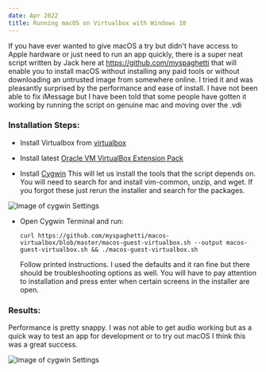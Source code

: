 ```yaml
---
date: Apr 2022
title: Running macOS on Virtualbox with Windows 10 
---
```


If you have ever wanted to give macOS a try but didn't have access to Apple hardware or just need to run an app quickly, there is a super neat script written by Jack here at https://github.com/myspaghetti that will enable you to install macOS without installing any paid tools or without downloading an untrusted image from somewhere online. I tried it and was pleasantly surprised by the performance and ease of install. I have not been able to fix iMessage but I have been told that some people have gotten it working by running the script on genuine mac and moving over the .vdi 

### Installation Steps:

- Install Virtualbox from [virtualbox](https://www.virtualbox.org/)

- Install latest [Oracle VM VirtualBox Extension Pack](https://www.virtualbox.org/wiki/Downloads)

- Install [Cygwin](https://www.cygwin.com/) This will let us install the tools that the script depends on. 
You will need to search for and install vim-common, unzip, and wget. If you forgot these just rerun the installer and search for the packages.

![Image of cygwin Settings](../../assets/images/macOS-on-Windows/cygwin.PNG)

- Open Cygwin Terminal and run:
  
  `curl https://github.com/myspaghetti/macos-virtualbox/blob/master/macos-guest-virtualbox.sh --output macos-guest-virtualbox.sh && ./macos-guest-virtualbox.sh`

  Follow printed instructions. I used the defaults and it ran fine but there should be troubleshooting options as well. You will have to pay attention to installation and press enter when certain screens in the installer are open. 

### Results:

Performance is pretty snappy. I was not able to get audio working but as a quick way to test an app for development or to try out macOS I think this was a great success. 

![Image of cygwin Settings](../../assets/images/macOS-on-Windows/virtualbox.PNG)

